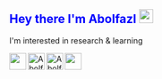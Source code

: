 <h2 align='left' style="color:blue;"> Hey there I'm Abolfazl <img src="https://media.giphy.com/media/hvRJCLFzcasrR4ia7z/giphy.gif" width="25px">
<!--   <img  width=30px  src="https://user-images.githubusercontent.com/69028985/148116416-614b7013-bcce-475f-ba6f-0316bd27e425.png" alt="abolfazlaghdaee" /> -->
</h2>

I'm interested in research & learning


<a href="instagram.com">
  <img width="30px"aligne="left" src="https://cdn.cdnlogo.com/logos/i/32/instagram-icon.svg">
</a>
<a href="mailto:abolfazlaghdaee2001@gmail.com">
  <img width="30px" align="left" src="https://cdn.cdnlogo.com/logos/o/14/official-gmail-icon-2020.svg">
</a>
<a href="https://www.linkedin.com/in/abolfazl-aghdaee/"  target='#'>
  <img alt="Abolfazl's LinkedIN" width="30px" align="left" src="https://raw.githubusercontent.com/peterthehan/peterthehan/master/assets/linkedin.svg" />
</a >

<a href="https://twitter.com/its__abolfazl">
  <img align="left" left= "100px"alt="Abolfazl's Twitter" width="30px" src="https://raw.githubusercontent.com/peterthehan/peterthehan/master/assets/twitter.svg" />
</a>


